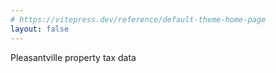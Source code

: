 ```yaml
---
# https://vitepress.dev/reference/default-theme-home-page
layout: false
---
```


<script setup>
// @ts-ignore
import PropertyTaxDataTable from './src/components/PropertyTaxDataTable.vue'
// @ts-ignore
import PropertyTaxDetailView from './src/components/PropertyTaxDetailView.vue'
</script>

<div class="px-4">
  <p>Pleasantville property tax data</p>
  <PropertyTaxDataTable />
  <PropertyTaxDetailView />
</div>
